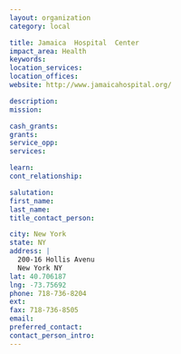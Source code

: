 ```yaml
---
layout: organization
category: local

title: Jamaica  Hospital  Center
impact_area: Health
keywords: 
location_services: 
location_offices: 
website: http://www.jamaicahospital.org/

description: 
mission: 

cash_grants: 
grants: 
service_opp: 
services: 

learn: 
cont_relationship: 

salutation: 
first_name: 
last_name: 
title_contact_person: 

city: New York
state: NY
address: |
  200-16 Hollis Avenu  
  New York NY 
lat: 40.706187
lng: -73.75692
phone: 718-736-8204
ext: 
fax: 718-736-8505
email: 
preferred_contact: 
contact_person_intro: 
---
```

